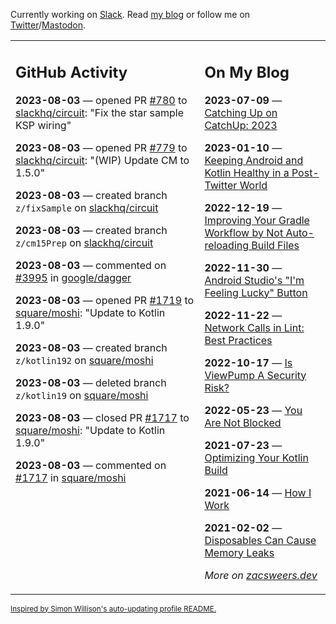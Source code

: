Currently working on [Slack](https://slack.com/). Read [my blog](https://zacsweers.dev/) or follow me on [Twitter](https://twitter.com/ZacSweers)/[Mastodon](https://hachyderm.io/@ZacSweers).

<table><tr><td valign="top" width="60%">

## GitHub Activity
<!-- githubActivity starts -->
**2023-08-03** — opened PR [#780](https://github.com/slackhq/circuit/pull/780) to [slackhq/circuit](https://github.com/slackhq/circuit): "Fix the star sample KSP wiring"

**2023-08-03** — opened PR [#779](https://github.com/slackhq/circuit/pull/779) to [slackhq/circuit](https://github.com/slackhq/circuit): "(WIP) Update CM to 1.5.0"

**2023-08-03** — created branch `z/fixSample` on [slackhq/circuit](https://github.com/slackhq/circuit)

**2023-08-03** — created branch `z/cm15Prep` on [slackhq/circuit](https://github.com/slackhq/circuit)

**2023-08-03** — commented on [#3995](https://github.com/google/dagger/issues/3995#issuecomment-1663413353) in [google/dagger](https://github.com/google/dagger)

**2023-08-03** — opened PR [#1719](https://github.com/square/moshi/pull/1719) to [square/moshi](https://github.com/square/moshi): "Update to Kotlin 1.9.0"

**2023-08-03** — created branch `z/kotlin192` on [square/moshi](https://github.com/square/moshi)

**2023-08-03** — deleted branch `z/kotlin19` on [square/moshi](https://github.com/square/moshi)

**2023-08-03** — closed PR [#1717](https://github.com/square/moshi/pull/1717) to [square/moshi](https://github.com/square/moshi): "Update to Kotlin 1.9.0"

**2023-08-03** — commented on [#1717](https://github.com/square/moshi/pull/1717#issuecomment-1663301823) in [square/moshi](https://github.com/square/moshi)
<!-- githubActivity ends -->
</td><td valign="top" width="40%">

## On My Blog
<!-- blog starts -->
**2023-07-09** — [Catching Up on CatchUp: 2023](https://www.zacsweers.dev/catching-up-on-catchup-2023/)

**2023-01-10** — [Keeping Android and Kotlin Healthy in a Post-Twitter World](https://www.zacsweers.dev/keeping-android-healthy/)

**2022-12-19** — [Improving Your Gradle Workflow by Not Auto-reloading Build Files](https://www.zacsweers.dev/improving-your-workflow-by-not-auto-reloading-build-files/)

**2022-11-30** — [Android Studio's "I'm Feeling Lucky" Button](https://www.zacsweers.dev/android-studios-im-feeling-lucky-button/)

**2022-11-22** — [Network Calls in Lint: Best Practices](https://www.zacsweers.dev/network-calls-in-lint-best-practices/)

**2022-10-17** — [Is ViewPump A Security Risk?](https://www.zacsweers.dev/is-viewpump-a-security-risk/)

**2022-05-23** — [You Are Not Blocked](https://www.zacsweers.dev/you-are-not-blocked/)

**2021-07-23** — [Optimizing Your Kotlin Build](https://www.zacsweers.dev/optimizing-your-kotlin-build/)

**2021-06-14** — [How I Work](https://www.zacsweers.dev/how-i-work/)

**2021-02-02** — [Disposables Can Cause Memory Leaks](https://www.zacsweers.dev/disposables-can-cause-memory-leaks/)
<!-- blog ends -->
_More on [zacsweers.dev](https://zacsweers.dev/)_
</td></tr></table>

<sub><a href="https://simonwillison.net/2020/Jul/10/self-updating-profile-readme/">Inspired by Simon Willison's auto-updating profile README.</a></sub>